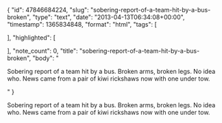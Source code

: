 {
  "id": 47846684224,
  "slug": "sobering-report-of-a-team-hit-by-a-bus-broken",
  "type": "text",
  "date": "2013-04-13T06:34:08+00:00",
  "timestamp": 1365834848,
  "format": "html",
  "tags": [

  ],
  "highlighted": [

  ],
  "note_count": 0,
  "title": "sobering-report-of-a-team-hit-by-a-bus-broken",
  "body": "<p>Sobering report of a team hit by a bus. Broken arms, broken legs. No idea who. News came from a pair of kiwi rickshaws now with one under tow.</p>"
}

<p>Sobering report of a team hit by a bus. Broken arms, broken legs. No idea who. News came from a pair of kiwi rickshaws now with one under tow.</p>